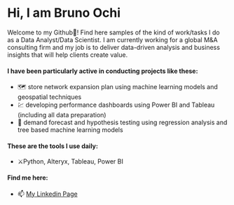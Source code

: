 # Hi, I am Bruno Ochi

Welcome to my Github:wave:! Find here samples of the kind of work/tasks I do as a Data Analyst/Data Scientist. I am currently working for a global M&A consulting firm and my job is to deliver data-driven analysis and business insights that will help clients create value.

#### I have been particularly active in conducting projects like these:
- :world_map: store network expansion plan using machine learning models and geospatial techniques
- :chart: developing performance dashboards using Power BI and Tableau (including all data preparation)
- :crystal_ball: demand forecast and hypothesis testing using regression analysis and tree based machine learning models

#### These are the tools I use daily:
- :crossed_swords:Python, Alteryx, Tableau, Power BI

#### Find me here:
- 📫 [My Linkedin Page](https://www.linkedin.com/in/brunoochi/)


<!--
**brunoochi/brunoochi** is a ✨ _special_ ✨ repository because its `README.md` (this file) appears on your GitHub profile.

Here are some ideas to get you started:

- 🔭 I’m currently working on ...
- 🌱 I’m currently learning ...
- 👯 I’m looking to collaborate on ...
- 🤔 I’m looking for help with ...
- 💬 Ask me about ...
- 📫 How to reach me: ...
- 😄 Pronouns: ...
- ⚡ Fun fact: ...
-->
